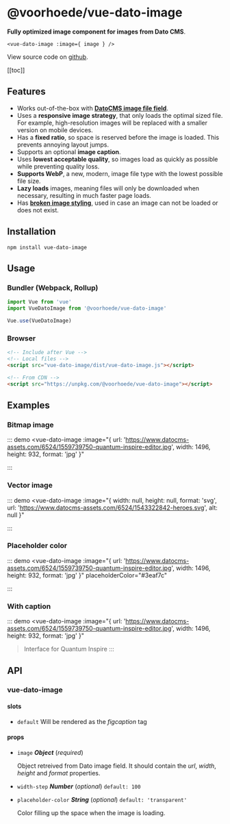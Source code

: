# @voorhoede/vue-dato-image

**Fully optimized image component for images from Dato CMS**.

```<vue-dato-image :image={ image } />```

View source code on [github](https://github.com/voorhoede/vue-dato-image).

[[toc]]

## Features

- Works out-of-the-box with [**DatoCMS image file field**](https://www.datocms.com/docs/other/fields/#file-fields).
- Uses a **responsive image strategy**, that only loads the optimal sized file. For example, high-resolution images will be replaced with a smaller version on mobile devices.
- Has a **fixed ratio**, so space is reserved before the image is loaded. This prevents annoying layout jumps.
- Supports an optional **image caption**.
- Uses **lowest acceptable quality**, so images load as quickly as possible while preventing quality loss.
- **Supports WebP**, a new, modern, image file type with the lowest possible file size.
- **Lazy loads** images, meaning files will only be downloaded when necessary, resulting in much faster page loads.
- Has [**broken image styling**](https://bitsofco.de/styling-broken-images/), used in case an image can not be loaded or does not exist.

## Installation

```
npm install vue-dato-image
```

## Usage

### Bundler (Webpack, Rollup)

```js
import Vue from 'vue'
import VueDatoImage from '@voorhoede/vue-dato-image'

Vue.use(VueDatoImage)
```

### Browser

```html
<!-- Include after Vue -->
<!-- Local files -->
<script src="vue-dato-image/dist/vue-dato-image.js"></script>

<!-- From CDN -->
<script src="https://unpkg.com/@voorhoede/vue-dato-image"></script>
```

## Examples

### Bitmap image

::: demo
<vue-dato-image
  :image="{
    url: 'https://www.datocms-assets.com/6524/1559739750-quantum-inspire-editor.jpg',
    width: 1496,
    height: 932,
    format: 'jpg'
  }"

></vue-dato-image>
:::

### Vector image

::: demo
<vue-dato-image
  :image="{
    width: null,
    height: null,
    format: 'svg',
    url: 'https://www.datocms-assets.com/6524/1543322842-heroes.svg',
    alt: null
  }"

></vue-dato-image>
:::

### Placeholder color

::: demo
<vue-dato-image 
  :image="{
    url: 'https://www.datocms-assets.com/6524/1559739750-quantum-inspire-editor.jpg',
    width: 1496,
    height: 932,
    format: 'jpg'
  }" 
  placeholderColor="#3eaf7c"

></vue-dato-image>
:::

### With caption

::: demo
<vue-dato-image 
  :image="{
    url: 'https://www.datocms-assets.com/6524/1559739750-quantum-inspire-editor.jpg',
    width: 1496,
    height: 932,
    format: 'jpg'
  }"

>Interface for Quantum Inspire</vue-dato-image>
:::

<!-- The API section is auto generated, don't touch please -->

## API

### vue-dato-image 

#### slots 

- `default` Will be rendered as the *figcaption* tag 

#### props 

- `image` ***Object*** (*required*) 

  Object retreived from Dato image field.
  It should contain the *url*, *width*, *height* and *format* properties. 

- `width-step` ***Number*** (*optional*) `default: 100` 

- `placeholder-color` ***String*** (*optional*) `default: 'transparent'` 

  Color filling up the space when the image is loading. 
